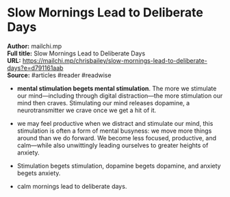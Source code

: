 # Slow Mornings Lead to Deliberate Days

**Author:** mailchi.mp  
**Full title:** Slow Mornings Lead to Deliberate Days  
**URL:** https://mailchi.mp/chrisbailey/slow-mornings-lead-to-deliberate-days?e=d791161aab  
**Source:** #articles #reader #readwise

- **mental stimulation begets mental stimulation**. The more we stimulate our mind—including through digital distraction—the more stimulation our mind then craves. Stimulating our mind releases dopamine, a neurotransmitter we crave once we get a hit of it. 
   
- we may feel productive when we distract and stimulate our mind, this stimulation is often a form of mental busyness: we move more things around than we do forward. We become less focused, productive, and calm—while also unwittingly leading ourselves to greater heights of anxiety. 
   
- Stimulation begets stimulation, dopamine begets dopamine, and anxiety begets anxiety. 
   
- calm mornings lead to deliberate days. 
   
